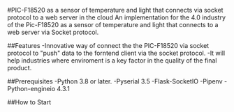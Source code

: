 #PIC-F18520 as a sensor of temperature and light that connects via socket protocol to a web server in the cloud
An implementation for the 4.0 industry of the Pic-F18520 as a sensor of temperature and light that connects to a web server via Socket protocol.

##Features
-Innovative way of connect the the PIC-F18520 via socket protocol to "push" data to the forntend client via the socket protocol.
-It will help industries where enviroment is a key factor in the quality of the final product.

##Prerequisites
-Python 3.8 or later.
-Pyserial 3.5
-Flask-SocketIO
-Pipenv
-Python-engineio 4.3.1

##How to Start 

